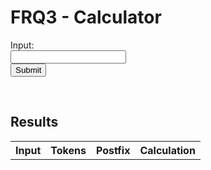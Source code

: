 # FRQ3 - Calculator


<form id="form">
  <label for="input">Input:</label><br>
  <input type="text" id="input" name="input"><br>
  <button type="submit" id="submit-button">Submit</button>
</form> 

<br/>

## Results
<!--- Table of results -->
<table id="table">
  <tr>
    <th>Input</th>
    <th>Tokens</th> 
    <th>Postfix</th>
    <th>Calculation</th>
  </tr>
</table>

<!--- Access API -->
<script>
  document.getElementById('form').addEventListener('submit', (event) => {
    event.preventDefault();
    let input = document.getElementById('input').value;

    // POST
    const url = 'https:blognorte.tk/api/calculator/create?exp='+input;
    fetch(url, {
        mode: 'no-cors',
        method: 'POST',
        headers: {
            'Accept': 'application/json',
            'Content-Type': 'application/json',
            'Access-Control-Allow-Origin': '*',
            'Access-Control-Allow-Methods': 'POST, GET, PUT, DELETE',
            'Access-Control-Allow-Headers': 'application/json',
            'Access-Control-Allow-Credentials': true
        }
    })

    // GET
    fetch("https://blognorte.tk/api/calculator", {
      method: 'GET',
      mode: 'no-cors',
      headers: {
        'Accept': 'application/json',
        'Content-Type': 'application/json',
        'Access-Control-Allow-Origin': '*',
        'Access-Control-Allow-Methods': 'POST, GET, PUT, DELETE',
        'Access-Control-Allow-Headers': 'application/json',
        'Access-Control-Allow-Credentials': true
      }})
      .then(response => response.json())
      .then(data => {
        const table = document.getElementById('table');
        const row = table.insertRow(-1);
        const inputCell = row.insertCell(0);
        const tokensCell = row.insertCell(1);
        const postfixCell = row.insertCell(2);
        const resultCell = row.insertCell(3);
        // Print data to table
        inputCell.innerHTML = data.expression;
        tokensCell.innerHTML = data.tokens;
        rpnCell.innerHTML = data.reverse_polish;
        resultCell.innerHTML = data.result;
      });
  });
</script>